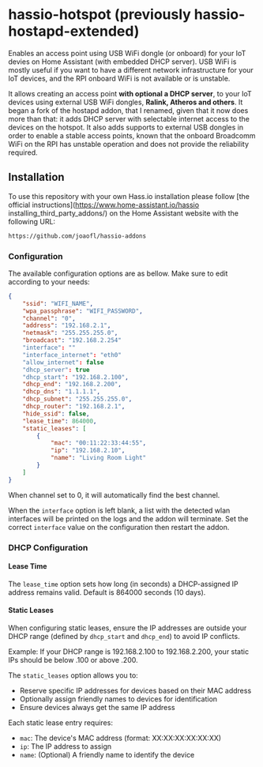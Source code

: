 # hassio-hotspot (previously hassio-hostapd-extended)
Enables an access point using USB WiFi dongle (or onboard) for your IoT devies on Home Assistant (with embedded DHCP server). USB WiFi is mostly useful if you want to have a different network infrastructure for your IoT devices, and the RPI onboard WiFi is not available or is unstable.

It allows creating an access point **with optional a DHCP server**, to your IoT devices using external USB WiFi dongles, **Ralink, Atheros and others**. It began a fork of the hostapd addon, that I renamed, given that it now does more than that: it adds DHCP server with selectable internet access to the devices on the hotspot. It also adds supports to external USB dongles in order to enable a stable access points, known that the onboard Broadcomm WiFi on the RPI has unstable operation and does not provide the reliability required.

## Installation

To use this repository with your own Hass.io installation please follow [the official instructions](https://www.home-assistant.io/hassio installing_third_party_addons/) on the Home Assistant website with the following URL:

```txt
https://github.com/joaofl/hassio-addons
```

### Configuration

The available configuration options are as bellow. Make sure to edit
according to your needs:

```json
{
    "ssid": "WIFI_NAME",
    "wpa_passphrase": "WIFI_PASSWORD",
    "channel": "0",
    "address": "192.168.2.1",
    "netmask": "255.255.255.0",
    "broadcast": "192.168.2.254"
    "interface": ""
    "interface_internet": "eth0"
    "allow_internet": false
    "dhcp_server": true
    "dhcp_start": "192.168.2.100",
    "dhcp_end": "192.168.2.200",
    "dhcp_dns": "1.1.1.1",
    "dhcp_subnet": "255.255.255.0",
    "dhcp_router": "192.168.2.1",
    "hide_ssid": false,
    "lease_time": 864000,
    "static_leases": [
        {
            "mac": "00:11:22:33:44:55",
            "ip": "192.168.2.10",
            "name": "Living Room Light"
        }
    ]
}
```

When channel set to 0, it will automatically find the best channel. 

When the `interface` option is left blank, a list with the detected wlan
interfaces will be printed on the logs and the addon will terminate. Set
the correct `interface` value on the configuration then restart the addon.

### DHCP Configuration

#### Lease Time
The `lease_time` option sets how long (in seconds) a DHCP-assigned IP address remains valid. Default is 864000 seconds (10 days).

#### Static Leases
When configuring static leases, ensure the IP addresses are outside your DHCP range (defined by `dhcp_start` and `dhcp_end`) to avoid IP conflicts.

Example: If your DHCP range is 192.168.2.100 to 192.168.2.200, your static IPs should be below .100 or above .200.

The `static_leases` option allows you to:
- Reserve specific IP addresses for devices based on their MAC address
- Optionally assign friendly names to devices for identification
- Ensure devices always get the same IP address

Each static lease entry requires:
- `mac`: The device's MAC address (format: XX:XX:XX:XX:XX:XX)
- `ip`: The IP address to assign
- `name`: (Optional) A friendly name to identify the device
